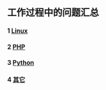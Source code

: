 ## 工作过程中的问题汇总

#### 1 [Linux](https://github.com/luofengmacheng/web_learning/blob/master/problems/linux.md)

#### 2 [PHP](https://github.com/luofengmacheng/web_learning/blob/master/problems/php.md)

#### 3 [Python](https://github.com/luofengmacheng/web_learning/blob/master/problems/python.md)

#### 4 [其它](https://github.com/luofengmacheng/web_learning/blob/master/problems/others.md)